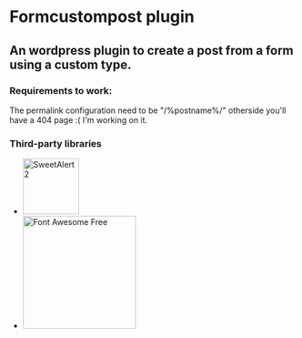 # Formcustompost plugin
## An wordpress plugin to create a post from a form using a custom type.

### Requirements to work:
The permalink configuration need to be "/%postname%/" otherside you'll have a 404 page :( 
I'm working on it.


### Third-party libraries

- <a href="https://sweetalert2.github.io/"><img src="https://sweetalert2.github.io/images/SweetAlert2.png" width="98" alt="SweetAlert2"></a>
- <a href="https://fontawesome.com/"><img src="https://img.fortawesome.com/349cfdf6/fa-free-logo.svg" alt="Font Awesome Free" width="198"></a>
